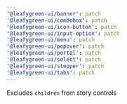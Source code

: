 ```yaml
---
'@leafygreen-ui/banner': patch
'@leafygreen-ui/combobox': patch
'@leafygreen-ui/icon-button': patch
'@leafygreen-ui/input-option': patch
'@leafygreen-ui/menu': patch
'@leafygreen-ui/popover': patch
'@leafygreen-ui/portal': patch
'@leafygreen-ui/select': patch
'@leafygreen-ui/stepper': patch
'@leafygreen-ui/tabs': patch
---
```


Excludes `children` from story controls
